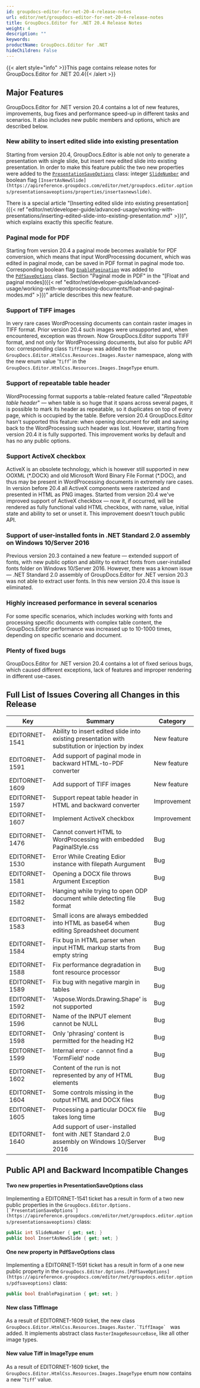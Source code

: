 ```yaml
---
id: groupdocs-editor-for-net-20-4-release-notes
url: editor/net/groupdocs-editor-for-net-20-4-release-notes
title: GroupDocs.Editor for .NET 20.4 Release Notes
weight: 4
description: ""
keywords: 
productName: GroupDocs.Editor for .NET
hideChildren: False
---
```

{{< alert style="info" >}}This page contains release notes for GroupDocs.Editor for .NET 20.4{{< /alert >}}

## Major Features

GroupDocs.Editor for .NET version 20.4 contains a lot of new features, improvements, bug fixes and performance speed-up in different tasks and scenarios. It also includes new public members and options, which are described below.

### New ability to insert edited slide into existing presentation

Starting from version 20.4, GroupDocs.Editor is able not only to generate a presentation with single slide, but insert new edited slide into existing presentation. In order to make this feature public the two new properties were added to the [`PresentationSaveOptions`](https://apireference.groupdocs.com/editor/net/groupdocs.editor.options/presentationsaveoptions) class: integer [`SlideNumber`](https://apireference.groupdocs.com/editor/net/groupdocs.editor.options/presentationsaveoptions/properties/slidenumber) and boolean flag `[InsertAsNewSlide](https://apireference.groupdocs.com/editor/net/groupdocs.editor.options/presentationsaveoptions/properties/insertasnewslide)`.

There is a special article "[Inserting edited slide into existing presentation]({{< ref "editor/net/developer-guide/advanced-usage/working-with-presentations/inserting-edited-slide-into-existing-presentation.md" >}})", which explains exactly this specific feature.

### Paginal mode for PDF

Starting from version 20.4 a paginal mode becomes available for PDF conversion, which means that input WordProcessing document, which was edited in paginal mode, can be saved in PDF format in paginal mode too. Corresponding boolean flag [`EnablePagination`](https://apireference.groupdocs.com/editor/net/groupdocs.editor.options/pdfsaveoptions/properties/enablepagination) was added to the [`PdfSaveOptions`](https://apireference.groupdocs.com/editor/net/groupdocs.editor.options/pdfsaveoptions) class. Section "Paginal mode in PDF" in the "[Float and paginal modes]({{< ref "editor/net/developer-guide/advanced-usage/working-with-wordprocessing-documents/float-and-paginal-modes.md" >}})" article describes this new feature.

### Support of TIFF images

In very rare cases WordProcessing documents can contain raster images in TIFF format. Prior version 20.4 such images were unsupported and, when encountered, exception was thrown. Now GroupDocs.Editor supports TIFF format, and not only for WordProcessing documents, but also for public API too: corresponding class `TiffImage` was added to the `GroupDocs.Editor.HtmlCss.Resources.Images.Raster` namespace, along with the new enum value '`Tiff`' in the `GroupDocs.Editor.HtmlCss.Resources.Images.ImageType` enum.

### Support of repeatable table header

WordProcessing format supports a table-related feature called "*Repeatable table header*" — when table is so huge that it spans across several pages, it is possible to mark its header as repeatable, so it duplicates on top of every page, which is occupied by the table. Before version 20.4 GroupDocs.Editor hasn't supported this feature: when opening document for edit and saving back to the WordProcessing such header was lost. However, starting from version 20.4 it is fully supported. This improvement works by default and has no any public options.

### Support ActiveX checkbox

ActiveX is an obsolete technology, which is however still supported in new OOXML (\*.DOCX) and old Microsoft Word Binary File Format (\*.DOC), and thus may be present in WordProcessing documents in extremely rare cases. In version before 20.4 all ActiveX components were rasterized and presented in HTML as PNG images. Started from version 20.4 we've improved support of ActiveX checkbox — now it, if occurred, will be rendered as fully functional valid HTML checkbox, with name, value, initial state and ability to set or unset it. This improvement doesn't touch public API.

### Support of user-installed fonts in .NET Standard 2.0 assembly on Windows 10/Server 2016

Previous version 20.3 contained a new feature — extended support of fonts, with new public option and ability to extract fonts from user-installed fonts folder on Windows 10/Server 2016. However, there was a known issue — .NET Standard 2.0 assembly of GroupDocs.Editor for .NET version 20.3 was not able to extract user fonts. In this new version 20.4 this issue is eliminated.

### Highly increased performance in several scenarios

For some specific scenarios, which includes working with fonts and processing specific documents with complex table content, the GroupDocs.Editor performance was increased up to 10-1000 times, depending on specific scenario and document.

### Plenty of fixed bugs

GroupDocs.Editor for .NET version 20.4 contains a lot of fixed serious bugs, which caused different exceptions, lack of features and improper rendering in different use-cases.

## Full List of Issues Covering all Changes in this Release

| Key | Summary | Category |
| --- | --- | --- |
| EDITORNET-1541 | Ability to insert edited slide into existing presentation with substitution or injection by index | New feature |
| EDITORNET-1591 | Add support of paginal mode in backward HTML-to-PDF converter | New feature |
| EDITORNET-1609 | Add support of TIFF images | New feature |
| EDITORNET-1597 | Support repeat table header in HTML and backward converter | Improvement |
| EDITORNET-1607 | Implement ActiveX checkbox | Improvement |
| EDITORNET-1476 | Cannot convert HTML to WordProcessing with embedded PaginalStyle.css | Bug |
| EDITORNET-1530 | Error While Creating Edior instance with filepath Aurgument | Bug |
| EDITORNET-1581 | Opening a DOCX file throws Argument Exception | Bug |
| EDITORNET-1582 | Hanging while trying to open ODP document while detecting file format | Bug |
| EDITORNET-1583 | Small icons are always embedded into HTML as base64 when editing Spreadsheet document | Bug |
| EDITORNET-1584 | Fix bug in HTML parser when input HTML markup starts from empty string | Bug |
| EDITORNET-1588 | Fix performance degradation in font resource processor | Bug |
| EDITORNET-1589 | Fix bug with negative margin in tables | Bug |
| EDITORNET-1592 | 'Aspose.Words.Drawing.Shape' is not supported | Bug |
| EDITORNET-1596 | Name of the INPUT element cannot be NULL | Bug |
| EDITORNET-1598 | Only 'phrasing' content is permitted for the heading H2 | Bug |
| EDITORNET-1599 | Internal error - cannot find a 'FormField' node | Bug |
| EDITORNET-1602 | Content of the run is not represented by any of HTML elements | Bug |
| EDITORNET-1604 | Some controls missing in the output HTML and DOCX files | Bug |
| EDITORNET-1605 | Processing a particular DOCX file takes long time | Bug |
| EDITORNET-1640 | Add support of user-installed font with .NET Standard 2.0 assembly on Windows 10/Server 2016 | Bug |

## Public API and Backward Incompatible Changes

#### Two new properties in PresentationSaveOptions class

Implementing a EDITORNET-1541 ticket has a result in form of a two new public properties in the ``GroupDocs.Editor.Options.[`PresentationSaveOptions`](https://apireference.groupdocs.com/editor/net/groupdocs.editor.options/presentationsaveoptions)`` class:

```csharp
public int SlideNumber { get; set; }
public bool InsertAsNewSlide { get; set; }
```

#### One new property in PdfSaveOptions class

Implementing a EDITORNET-1591 ticket has a result in form of a one new public property in the `GroupDocs.Editor.Options.[PdfSaveOptions](https://apireference.groupdocs.com/editor/net/groupdocs.editor.options/pdfsaveoptions)` class:

```csharp
public bool EnablePagination { get; set; }
```

#### New class TiffImage

As a result of EDITORNET-1609 ticket, the new class ``GroupDocs.Editor.HtmlCss.Resources.Images.Raster.`TiffImage` `` was added. It implements abstract class `RasterImageResourceBase`, like all other image types.

#### New value Tiff in ImageType enum

As a result of EDITORNET-1609 ticket, the `GroupDocs.Editor.HtmlCss.Resources.Images.ImageType` enum now contains a new '`Tiff`' value.
